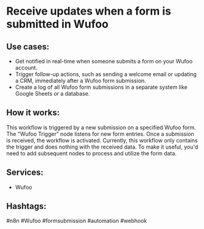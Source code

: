 # Receive updates when a form is submitted in Wufoo

## Use cases:

- Get notified in real-time when someone submits a form on your Wufoo account.
- Trigger follow-up actions, such as sending a welcome email or updating a CRM, immediately after a Wufoo form submission.
- Create a log of all Wufoo form submissions in a separate system like Google Sheets or a database.

## How it works:

This workflow is triggered by a new submission on a specified Wufoo form. The "Wufoo Trigger" node listens for new form entries. Once a submission is received, the workflow is activated.  Currently, this workflow only contains the trigger and does nothing with the received data.  To make it useful, you'd need to add subsequent nodes to process and utilize the form data.

## Services:

- Wufoo

## Hashtags:

#n8n #Wufoo #formsubmission #automation #webhook
